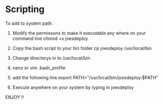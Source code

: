 


# Scripting


To add to system path:


1. Modify the permissons to make it executable any where on your command line
   chmod +x joesdeploy

2. Copy the bash script to your bin folder
    cp joesdeploy /usr/local/bin

3. Change directorys in to 
    /usr/local/bin

3. nano or vim .bash_profile

4. add the following line
    export PATH="/usr/local/bin/joesdeploy:$PATH"

5. Execute anywhere on your system by typing in joesdeploy

ENJOY
!!




